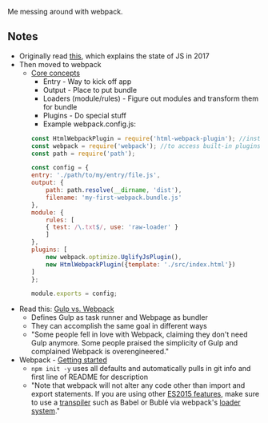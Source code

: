 Me messing around with webpack.

## Notes

* Originally read [this](https://medium.com/@peterxjang/modern-javascript-explained-for-dinosaurs-f695e9747b70), which explains the state of JS in 2017
* Then moved to webpack 
    * [Core concepts](https://webpack.js.org/concepts/)
        * Entry - Way to kick off app
        * Output - Place to put bundle
        * Loaders (module/rules) - Figure out modules and transform them for bundle
        * Plugins - Do special stuff
        * Example webpack.config.js:
        ```js
        const HtmlWebpackPlugin = require('html-webpack-plugin'); //installed via npm
        const webpack = require('webpack'); //to access built-in plugins
        const path = require('path');

        const config = {
        entry: './path/to/my/entry/file.js',
        output: {
            path: path.resolve(__dirname, 'dist'),
            filename: 'my-first-webpack.bundle.js'
        },
        module: {
            rules: [
            { test: /\.txt$/, use: 'raw-loader' }
            ]
        },
        plugins: [
            new webpack.optimize.UglifyJsPlugin(),
            new HtmlWebpackPlugin({template: './src/index.html'})
        ]
        };

        module.exports = config;
        ```
* Read this: [Gulp vs. Webpack](https://buddy.works/blog/webpack-vs-gulp)
    * Defines Gulp as task runner and Webpage as bundler
    * They can accomplish the same goal in different ways
    * "Some people fell in love with Webpack, claiming they don't need Gulp anymore. Some people praised the simplicity of Gulp and complained Webpack is overengineered."
* Webpack - [Getting started](https://webpack.js.org/guides/getting-started/)
    * `npm init -y` uses all defaults and automatically pulls in git info and first line of README for description
    * "Note that webpack will not alter any code other than import and export statements. If you are using other [ES2015 features](http://es6-features.org/), make sure to use a [transpiler](https://webpack.js.org/loaders/#transpiling) such as Babel or Bublé via webpack's [loader system](https://webpack.js.org/concepts/loaders/)."